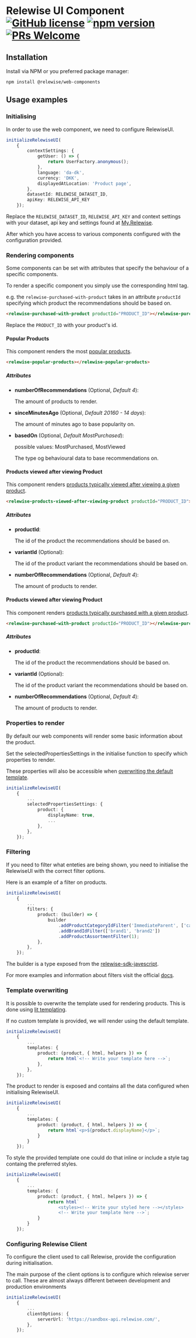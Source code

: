# Relewise UI Component [![GitHub license](https://img.shields.io/badge/license-MIT-blue.svg)](./LICENSE) [![npm version](https://badge.fury.io/js/@relewise%2Fweb-components.svg)](https://badge.fury.io/js/@relewise%2Fweb-components) [![PRs Welcome](https://img.shields.io/badge/PRs-welcome-brightgreen.svg)](https://github.com/Relewise/relewise-ui-components/pulls)

## Installation 

Install via NPM or you preferred package manager: 

```W
npm install @relewise/web-components
```

## Usage examples

### Initialising
In order to use the web component, we need to configure RelewiseUI.
```ts
initializeRelewiseUI(
    {
        contextSettings: {
            getUser: () => {
                return UserFactory.anonymous();
            },
            language: 'da-dk',
            currency: 'DKK',
            displayedAtLocation: 'Product page',
        },
        datasetId: RELEWISE_DATASET_ID,
        apiKey: RELEWISE_API_KEY
    });
```

Replace the `RELEWISE_DATASET_ID`, `RELEWISE_API_KEY` and context settings with your dataset, api key and settings found at [My.Relewise](https://my.relewise.com/developer-settings). 

After which you have access to various components configured with the configuration provided.

### Rendering components

Some components can be set with attributes that specify the behaviour of a specific components.

To render a specific component you simply use the corresponding html tag.

e.g. the `relewise-purchased-with-product` takes in an attribute `productId` specifying which product the recommendations should be based on. 
```html
<relewise-purchased-with-product productId="PRODUCT_ID"></relewise-purchased-with-product>
```
Replace the `PRODUCT_ID` with your product's id.

#### Popular Products
This component renders the most [popular products](https://docs.relewise.com/docs/recommendations/recommendation-types.html#popular-products).

```html
<relewise-popular-products></relewise-popular-products>
```
##### Attributes
- **numberOfRecommendations** (Optional, *Default 4*): 
    
    The amount of products to render.

- **sinceMinutesAgo** (Optional, *Default 20160 - 14 days*):
    
    The amount of minutes ago to base popularity on.

- **basedOn** (Optional, *Default MostPurchased*):

    possible values: MostPurchased, MostViewed 

    The type og behavioural data to base recommendations on.

#### Products viewed after viewing Product
This component renders [products typically viewed after viewing a given product](https://docs.relewise.com/docs/recommendations/recommendation-types.html#products-viewed-after-viewing-product).

```html
<relewise-products-viewed-after-viewing-product productId="PRODUCT_ID"></relewise-products-viewed-after-viewing-product>
```
##### Attributes

- **productId**:
    
    The id of the product the recommendations should be based on.

- **variantId** (Optional):
    
    The id of the product variant the recommendations should be based on.

- **numberOfRecommendations** (Optional, *Default 4*): 

    The amount of products to render.

#### Products viewed after viewing Product
This component renders [ products typically purchased with a given product](https://docs.relewise.com/docs/recommendations/recommendation-types.html#purchased-with-product).

```html
<relewise-purchased-with-product productId="PRODUCT_ID"></relewise-purchased-with-product>
```
##### Attributes

- **productId**:
    
    The id of the product the recommendations should be based on.

- **variantId** (Optional):
    
    The id of the product variant the recommendations should be based on.

- **numberOfRecommendations** (Optional, *Default 4*): 

    The amount of products to render.


### Properties to render
By default our web components will render some basic information about the product.

Set the selectedPropertiesSettings in the initialise function to specify which properties to render.

These properties will also be accessible when [overwriting the default template](#template-overwriting). 
```ts
initializeRelewiseUI(
    {
        ...
        selectedPropertiesSettings: {
            product: {
                displayName: true,
                ...
            },
        },
    });
```

### Filtering
If you need to filter what enteties are being shown, you need to initialise the RelewiseUI with the correct filter options.

Here is an example of a filter on products.
```ts
initializeRelewiseUI(
    {
        ...
        filters: {
            product: (builder) => {
                builder
                    .addProductCategoryIdFilter('ImmediateParent', ['category'])
                    .addBrandIdFilter(['brand1', 'brand2'])
                    .addProductAssortmentFilter(1);
            },
        },
    });
```
The builder is a type exposed from the [relewise-sdk-javescript](https://github.com/Relewise/relewise-sdk-javascript).

For more examples and information about filters visit the official [docs](https://docs.relewise.com/).

### Template overwriting
It is possible to overwrite the template used for rendering products. This is done using [lit templating](https://lit.dev/docs/templates/overview/).

If no custom template is provided, we will render using the default template.
```ts
initializeRelewiseUI(
    {
        ...
        templates: {
            product: (product, { html, helpers }) => {
                return html`<!-- Write your template here -->`;
            },
        },
    });
```
The product to render is exposed and contains all the data configured when initialising RelewiseUI.

```ts
initializeRelewiseUI(
    {
        ...
        templates: {
            product: (product, { html, helpers }) => {
                return html`<p>${product.displayName}</p>`;
            }
        }
    });
```
To style the provided template one could do that inline or include a style tag containg the preferred styles.
```ts
initializeRelewiseUI(
    {
        ...
        templates: {
            product: (product, { html, helpers }) => {
                return html`
                    <styles><!-- Write your styled here --></styles>
                    <!-- Write your template here -->`;
            }
        }
    });
```

### Configuring Relewise Client
To configure the client used to call Relewise, provide the configuration during initialisation.

The main purpose of the client options is to configure which relewise server to call. These are almost always different between development and production environments
```ts
initializeRelewiseUI(
    {
        ...
        clientOptions: {
            serverUrl: 'https://sandbox-api.relewise.com/',
        },
    });
```